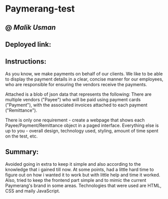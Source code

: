 # Paymerang-test
## @ *Malik Usman*

## Deployed link: 

## Instructions:
As you know, we make payments on behalf of our clients. We like to be able to display the payment details in a clear, concise manner for our employees, who are responsible for ensuring the vendors receive the payments.

Attached is a blob of json data that represents the following: There are multiple vendors ("Payee") who will be paid using payment cards ("Payment"), with the associated invoices attached to each payment ("Remittance").

There is only one requirement - create a webpage that shows each Payee/Payment/Remittance object in a paged interface. Everything else is up to you - overall design, technology used, styling, amount of time spent on the test, etc.

## Summary:
Avoided going in extra to keep it simple and also according to the knowledge that i gained till now. At some points, had a little hard time to figure out on how i wanted it to work but with little help and time it worked. Also, tried to keep the frontend part simple and to mimic the current Paymerang's brand in some areas. Technologies that were used are HTML, CSS and maily JavaScript.
